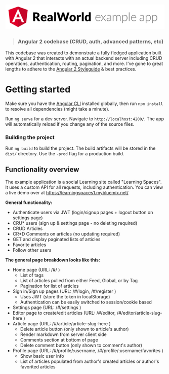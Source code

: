 # ![Angular 2 Example App](logo.png)

> ### Angular 2 codebase (CRUD, auth, advanced patterns, etc)

This codebase was created to demonstrate a fully fledged application built with Angular 2 that interacts with an actual backend server including CRUD operations, authentication, routing, pagination, and more. I've gone to great lengths to adhere to the [Angular 2 Styleguide](https://angular.io/styleguide) & best practices.


# Getting started

Make sure you have the [Angular CLI](https://github.com/angular/angular-cli#installation) installed globally, then run `npm install` to resolve all dependencies (might take a minute).

Run `ng serve` for a dev server. Navigate to `http://localhost:4200/`. The app will automatically reload if you change any of the source files.

### Building the project
Run `ng build` to build the project. The build artifacts will be stored in the `dist/` directory. Use the `-prod` flag for a production build.


## Functionality overview

The example application is a social Learning site called "Learning Spaces". It uses a custom API for all requests, including authentication. You can view a live demo over at https://learningspaces1.mybluemix.net/

**General functionality:**

- Authenticate users via JWT (login/signup pages + logout button on settings page)
- CRU* users (sign up & settings page - no deleting required)
- CRUD Articles
- CR*D Comments on articles (no updating required)
- GET and display paginated lists of articles
- Favorite articles
- Follow other users

**The general page breakdown looks like this:**

- Home page (URL: /#/ )
    - List of tags
    - List of articles pulled from either Feed, Global, or by Tag
    - Pagination for list of articles
- Sign in/Sign up pages (URL: /#/login, /#/register )
    - Uses JWT (store the token in localStorage)
    - Authentication can be easily switched to session/cookie based
- Settings page (URL: /#/settings )
- Editor page to create/edit articles (URL: /#/editor, /#/editor/article-slug-here )
- Article page (URL: /#/article/article-slug-here )
    - Delete article button (only shown to article's author)
    - Render markdown from server client side
    - Comments section at bottom of page
    - Delete comment button (only shown to comment's author)
- Profile page (URL: /#/profile/:username, /#/profile/:username/favorites )
    - Show basic user info
    - List of articles populated from author's created articles or author's favorited articles
